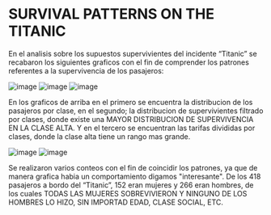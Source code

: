 # SURVIVAL PATTERNS ON THE TITANIC

En el analisis sobre los supuestos supervivientes del incidente “Titanic” se recabaron los siguientes graficos con el fin de comprender los patrones referentes a la supervivencia de los pasajeros:

![image](https://github.com/user-attachments/assets/577b76f0-6384-49e4-aad9-4470e96fe8e0)  ![image](https://github.com/user-attachments/assets/f8ddb6ee-c8cd-4c2e-87f7-79a30f3df7a4)  ![image](https://github.com/user-attachments/assets/06bc1124-5056-45a1-b88e-b13fa4caf5dc)

En los graficos de arriba en el primero se encuentra la distribucion de los pasajeros por clase, en el segundo; la distribucion de supervivientes filtrado por clases, donde existe una MAYOR DISTRIBUCION DE SUPERVIVENCIA EN LA CLASE ALTA.
Y en el tercero se encuentran las tarifas divididas por clases, donde la clase alta tiene un rango mas grande.


![image](https://github.com/user-attachments/assets/4fdd0b41-706f-4b3f-a1fd-d729fd44df4f)  ![image](https://github.com/user-attachments/assets/a9dbe705-a04c-4654-925d-161a741482bf)

Se realizaron varios conteos con el fin de coincidir los patrones, ya que de manera grafica habia un comportamiento digamos "interesante". De los 418 pasajeros a bordo del “Titanic”, 152 eran mujeres y 266 eran hombres,
de los cuales TODAS LAS MUJERES SOBREVIVIERON Y NINGUNO DE LOS HOMBRES LO HIZO, SIN IMPORTAD EDAD, CLASE SOCIAL, ETC.
